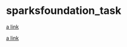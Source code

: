 # sparksfoundation_task

[a link](https://github.com/BrindaTemkar/sparksfoundation_task/blob/main/Iris%20DataSet%20.ipynb)

[a link](https://github.com/BrindaTemkar/sparksfoundation_task/blob/main/Marks%20Prediction.ipynb)
